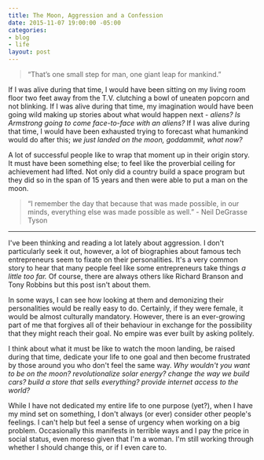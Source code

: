```yaml
---
title: The Moon, Aggression and a Confession
date: 2015-11-07 19:00:00 -05:00
categories:
- blog
- life
layout: post
---
```


<blockquote class="large">
	<p>&ldquo;That&rsquo;s one small step for man, one giant leap for mankind.&rdquo;</p>
</blockquote>

If I was alive during that time, I would have been sitting on my living room floor two feet away from the T.V. clutching a bowl of uneaten popcorn and not blinking. If I was alive during that time, my imagination would have been going wild making up stories about what would happen next - <em>aliens? Is Armstrong going to come face-to-face with an aliens?</em> If I was alive during that time, I would have been exhausted trying to forecast what humankind would do after this; <em>we just landed on the moon, goddammit, what now?</em>

A lot of successful people like to wrap that moment up in their origin story. It must have been something else; to feel like the proverbial ceiling for achievement had lifted. Not only did a country build a space program but they did so in the span of 15 years and then were able to put a man on the moon.

<blockquote>
	<p>&ldquo;I remember the day that because that was made possible, in our minds, everything else was made possible as well.&rdquo; - Neil DeGrasse Tyson</p>
</blockquote>

<hr class="small">

I've been thinking and reading a lot lately about aggression. I don't particularly seek it out, however, a lot of biographies about famous tech entrepreneurs seem to fixate on their personalities. It's a very common story to hear that many people feel like some entrepreneurs take things <em>a little too far.</em> Of course, there are always others like Richard Branson and Tony Robbins but this post isn't about them.

In some ways, I can see how looking at them and demonizing their personalities would be really easy to do. Certainly, if they were female, it would be almost culturally mandatory. However, there is an ever-growing part of me that forgives all of their behaviour in exchange for the possibility that they might reach their goal. No empire was ever built by asking politely.

I think about what it must be like to watch the moon landing, be raised during that time, dedicate your life to one goal and then become frustrated by those around you who don't feel the same way. <em>Why wouldn't you want to be on the moon? revolutionalize solar energy? change the way we build cars? build a store that sells everything? provide internet access to the world?</em>

While I have not dedicated my entire life to one purpose (yet?), when I have my mind set on something, I don't always (or ever) consider other people's feelings. I can't help but feel a sense of urgency when working on a big problem. Occasionally this manifests in terrible ways and I pay the price in social status, even moreso given that I'm a woman. I'm still working through whether I should change this, or if I even care to.